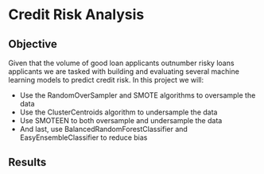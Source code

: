 # Credit Risk Analysis

## Objective

Given that the volume of good loan applicants outnumber risky loans applicants we are tasked with building and evaluating several machine learning models to predict credit risk. In this project we will: 
 - Use the RandomOverSampler and SMOTE algorithms to oversample the data
 - Use the ClusterCentroids algorithm to undersample the data
 - Use SMOTEEN to both oversample and undersample the data
 - And last, use BalancedRandomForestClassifier and EasyEnsembleClassifier to reduce bias
 
## Results
